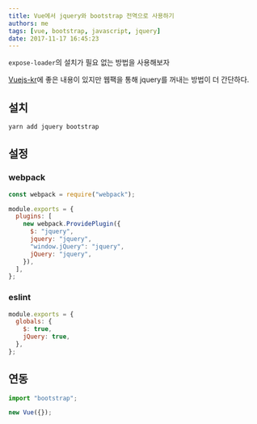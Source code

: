 ```yaml
---
title: Vue에서 jquery와 bootstrap 전역으로 사용하기
authors: me
tags: [vue, bootstrap, javascript, jquery]
date: 2017-11-17 16:45:23
---
```


`expose-loader`의 설치가 필요 없는 방법을 사용해보자

[Vuejs-kr](https://vuejs-kr.github.io/jekyll/update/2017/03/02/vuejs-jquery-bootstrap/)에 좋은 내용이 있지만 웹팩을 통해 jquery를 꺼내는 방법이 더 간단하다.

## 설치

```bash
yarn add jquery bootstrap
```

## 설정

### webpack

```js title="build/webpack.base.conf.js"
const webpack = require("webpack");

module.exports = {
  plugins: [
    new webpack.ProvidePlugin({
      $: "jquery",
      jquery: "jquery",
      "window.jQuery": "jquery",
      jQuery: "jquery",
    }),
  ],
};
```

### eslint

```js title=".enlintrs.js"
module.exports = {
  globals: {
    $: true,
    jQuery: true,
  },
};
```

## 연동

```js title="src/main.js"
import "bootstrap";

new Vue({});
```
